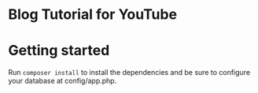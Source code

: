 # Blog Tutorial for YouTube

Getting started
======

Run `composer install` to install the dependencies and be sure to configure your database at config/app.php.
